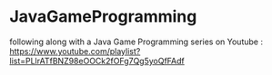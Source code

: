 # JavaGameProgramming
following along with a Java Game Programming series on Youtube : https://www.youtube.com/playlist?list=PLlrATfBNZ98eOOCk2fOFg7Qg5yoQfFAdf

